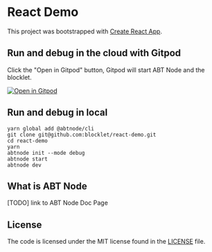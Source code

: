 # React Demo

This project was bootstrapped with [Create React App](https://github.com/facebook/create-react-app).

## Run and debug in the cloud with Gitpod

Click the "Open in Gitpod" button, Gitpod will start ABT Node and the blocklet.

[![Open in Gitpod](https://gitpod.io/button/open-in-gitpod.svg)](https://gitpod.io/#https://github.com/blocklet/react-demo)

## Run and debug in local

```shell
yarn global add @abtnode/cli
git clone git@github.com:blocklet/react-demo.git
cd react-demo
yarn
abtnode init --mode debug
abtnode start
abtnode dev
```

## What is ABT Node

[TODO] link to ABT Node Doc Page

## License

The code is licensed under the MIT license found in the
[LICENSE](LICENSE) file.
